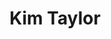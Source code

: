 ---
layout: layouts/profile.liquid
title: Kim Taylor
id: kimtaylor5
prefix: 
first: Kim
middle: 
last: Taylor
suffix: 
email: kimtaylor@uchicago.edu
currentTitle: Vice President and General Counsel
currentOrg: The University of Chicago
bio: KIM TAYLOR<br /><br />Kim Taylor joined the University of Chicago in 2014 as its Vice President and General Counsel. One of the world’s leading universities, the 8th largest employer in Chicago, with a $2.6bn budget and an $11bn endowment, Kim advises all units of the University including U.S and international affiliates and two Department of Energy National Laboratories – Argonne National Laboratory and Fermilab. Kim also leads the University’s Department of Safety and Security, managing a budget of $40m and approximately 170 employees. <br /><br />Kim has proven experience as an operational leader in an industry in transition. She is a collaborative leader able to set a vision and drive cultural change.<br /><br />C-Suite Executive and Counselor<br /><br />Kim is an accomplished C-Suite leader and strategic advisor, able to successfully navigate complex institutions and manage across a wide variety of constituents. She is a trusted partner to the CEO, board and senior executive team with particular expertise in strategic corporate transactions. She is able to develop strategies that that balance the needs and respect the interests of multiple, often competing stakeholders. Kim brings proven experience in corporate governance, privacy and data governance, labor and employment matters, international activities, technology transfer and licensing, compliance and enterprise risk management. Kim is deeply involved in the development of policies and operational initiatives. As a creative problem solver, Kim is adept at facilitating discussion and is an effective consensus builder, unafraid to take risk. <br /><br />She is a team builder who is often called upon for special projects designed to advance the University’s critical objectives. Toward this end, Kim is accustomed to promoting stakeholder engagement as needed among faculty, staff, donors, students, alumni, parents, community representatives, and governmental agencies.<br /><br />Kim has proven crisis management skills in a wide variety of high-profile matters. She is a steward of institutional values and culture. She brings excellent judgment and understands the need for timely, accountable, values-based response. Calm and pragmatic.<br /><br />Experienced Law Firm Leader<br /><br />Prior to joining the University, Kim was an equity partner of Kirkland & Ellis where she spent 18 years in the New York Office leading deal teams in a broad range of mergers, stock and asset acquisitions, divestitures, partnerships, debt and equity financings and recapitalizations for public and private companies.<br /><br />While at Kirkland & Ellis, Kim played an integral role in growing the New York Office. As Hiring Partner for the New York office, member of the management committee for the New York office, and a co-founder of the firm’s Women’s Leadership Initiative, Kim was a key player in building the office and integrating new hires in the firm’s culture.<br /><br />Boardroom Advisor and Participant<br /><br />Kim is an expert in corporate and board governance with a nuanced understanding of board dynamics. She served as the senior advisor to the University of Chicago board chair and search committee for the University’s 14th President. Her excellent judgment, deep experience and creativity dealing with “people issues,” executive compensation and other human capital matters are invaluable for the President, board and other senior executives. She actively participates in all Executive, Audit Committee and Institutional Capacity (HR, IT, Safety and Security) committees of the University board in addition to board and committee meetings for Argonne and Fermi National Laboratories.<br /><br />Kim is a board member of CRSP LLC, a financial data company founded by Chicago Booth School of Business that provides strategic financial data to leading academic, commercial and governmental clients including the stock index for Vanguard’s Total Market Index Fund (representing over $1.3 trillion of invested assets).<br /><br />Organizations<br /><br />Kim is a member of the Chicago Network. She is also a board member of the Hyde Park Art Center and of YWCA Metropolitan Chicago.
linkedin: www.linkedin.com/in/kim-taylor-917kpt
tiktok: 
twitter: 
aboutme: 
insta: 
orgURL: 
snapchat: 
personalURL: 
smallHeadshotURL: assets/images/headshots/
originalHeadshotURL: assets/images/headshots/
tags-experience: 
    - DEI
    - Global
    - Governance
    - HR / Human Resources
    - International
    - Legal
    - Mergers & Acquisitions
    - P&L&#58; $0-$500M
    - Privacy
    - Private Companies
    - Public Companies
    - DEI
    - Global
    - Governance
    - Legal
    - Mergers & Acquisitions
    - Private Companies
    - Public Companies
tags-current-industries: 
    - Education and Health Services
    - Government
    - Health Care and Social Assistance
    - Hospitals
    - Law
    - Technology
tags-current-position: 
tags-past-industries: 
    - Law
tags-past-position: 
    - CLO / Chief Legal Officer
tags-current-board-service: 
    - Corporate Private
    - Nonprofit
tags-past-board-service: 
    - Nonprofit
boards-current-corporate-private: 
    - CRSP LLC, Director
boards-current-corporate-public: 
boards-current-nonprofit: 
    - YWCA Metropolitan Chicago, Director
    - Hyde Park Art Center, Director
boards-current-privateequity: 
boards-current-spac: 
boards-current-vc: 
boards-past-corporate-private: 
boards-past-corporate-public: 
boards-past-nonprofit: 
    - High Jump, Director
boards-past-privateequity: 
boards-past-spac: 
boards-past-vc: 
---